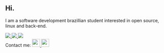 ## Hi.
I am a software development brazillian student interested in open source, linux and back-end.



<a href="#">
  <img src="https://img.shields.io/badge/Django-092E20?style=for-the-badge&logo=django&logoColor=white">
</a>

<a href="#">
  <img src="https://img.shields.io/badge/Python-14354C?style=for-the-badge&logo=python&logoColor=white">
</a>

<a href="#">
  <img src="https://img.shields.io/badge/Linux-FCC624?style=for-the-badge&logo=linux&logoColor=black">
</a>

<br>
Contact me:
<a href="mailto:romulo.s@escolar.ifrn.edu.br">
  <img src="https://img.shields.io/badge/Gmail-D14836?style=for-the-badge&logo=gmail&logoColor=white" height="25">
</a>
<a href="https://discord.com/users/204698698242981888">
  <img src="https://img.shields.io/badge/Discord-7289DA?style=for-the-badge&logo=discord&logoColor=white" height="25">
</a>
<!--
**rommuloifrn/rommuloifrn** is a ✨ _special_ ✨ repository because its `README.md` (this file) appears on your GitHub profile.

Here are some ideas to get you started:

- 🔭 I’m currently working on ...
- 🌱 I’m currently learning ...
- 👯 I’m looking to collaborate on ...
- 🤔 I’m looking for help with ...
- 💬 Ask me about ...
- 📫 How to reach me: ...
- 😄 Pronouns: ...
- ⚡ Fun fact: ...
-->
